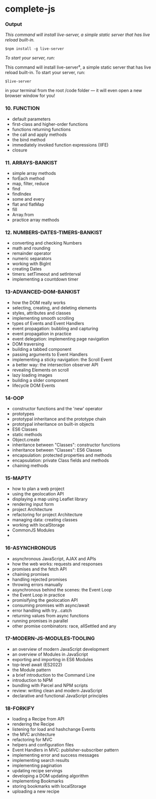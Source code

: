 # complete-js

### Output

   _This command will install live-server, a simple static server that has live reload built-in._

   `$npm install -g live-server`

   _To start your server, run:_

This command will install live-server⁵, a simple static server that has live reload built-in. To start your server, run:

   `$live-server`

in your terminal from the root /code folder — it will even open a new browser window for you!

### 10. FUNCTION

- default parameters
- first-class and higher-order functions
- functions returning functions
- the call and apply methods
- the bind method
- immediately invoked function expressions (IIFE)
- closure

### 11. ARRAYS-BANKIST

- simple array methods
- forEach method
- map, filter, reduce
- find
- findIndex
- some and every
- flat and flatMap
- fill
- Array.from
- practice array methods

### 12. NUMBERS-DATES-TIMERS-BANKIST

- converting and checking Numbers
- math and rounding
- remainder operator
- numeric separators
- working with BigInt
- creating Dates
- timers: setTimeout and setInterval
- implementing a countdown timer

### 13-ADVANCED-DOM-BANKIST

- how the DOM really works
- selecting, creating, and deleting elements
- styles, attributes and classes
- implementing smooth scrolling
- types of Events and Event Handlers
- event propagation: bubbling and capturing
- event propagation in practice
- event delegation: implementing page navigation
- DOM traversing
- building a tabbed component
- passing arguments to Event Handlers
- implementing a sticky navigation: the Scroll Event
- a better way: the intersection observer API
- revealing Elements on scroll
- lazy loading images
- building a slider component
- lifecycle DOM Events

### 14-OOP

- constructor functions and the 'new' operator
- prototypes
- prototypal inheritance and the prototype chain
- prototypal inheritance on built-in objects
- ES6 Classes
- static methods
- Object.create
- inheritance between "Classes": constructor functions
- inheritance between "Classes": ES6 Classes
- encapsulation: protected properties and methods
- encapsulation: private Class fields and methods
- chaining methods

### 15-MAPTY

- how to plan a web project
- using the geolocation API
- displaying a map using Leaflet library
- rendering input form
- project Architecture
- refactoring for project Architecture
- managing data: creating classes
- working with localStorage
- CommonJS Modules
-

### 16-ASYNCHRONOUS

- asynchronous JavaScript, AJAX and APIs
- how the web works: requests and responses
- promises and the fetch API
- chaining promises
- handling rejected promises
- throwing errors manually
- asynchronous behind the scenes: the Event Loop
- the Event Loop in practice
- promisifying the geolocation API
- consuming promises with async/await
- error handling with try...catch
- returning values from async functions
- running promises in parallel
- other promise combinators: race, allSettled and any

### 17-MODERN-JS-MODULES-TOOLING

- an overview of modern JavaScript development
- an overview of Modules in JavaScript
- exporting and importing in ES6 Modules
- top-level await (ES2022)
- the Module pattern
- a brief introduction to the Command Line
- introduction to NPM
- bundling with Parcel and NPM scripts
- review: writing clean and modern JavaScript
- declarative and functional JavaScript principles

### 18-FORKIFY

- loading a Recipe from API
- rendering the Recipe
- listening for load and hashchange Events
- the MVC architecture
- refactoring for MVC
- helpers and configuration files
- Event Handlers in MVC: publisher-subscriber pattern
- implementing error and success messages
- implementing search results
- implementing pagination
- updating recipe servings
- developing a DOM updating algorithm
- implementing Bookmarks
- storing bookmarks with localStorage
- uploading a new recipe
